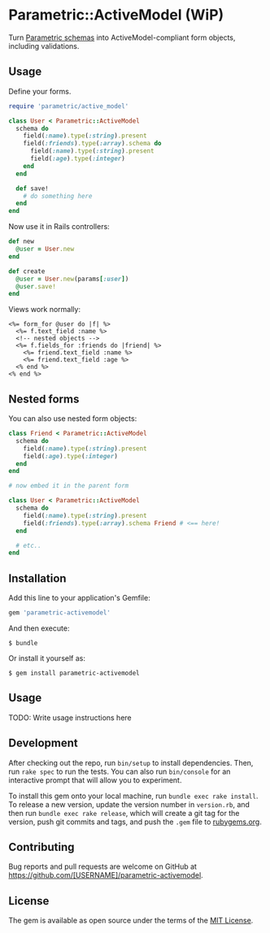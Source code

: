 # Parametric::ActiveModel (WiP)

Turn [Parametric schemas](https://github.com/ismasan/parametric) into ActiveModel-compliant form objects, including validations.

## Usage

Define your forms.

```ruby
require 'parametric/active_model'

class User < Parametric::ActiveModel
  schema do
    field(:name).type(:string).present
    field(:friends).type(:array).schema do
      field(:name).type(:string).present
      field(:age).type(:integer)
    end
  end

  def save!
    # do something here
  end
end
```

Now use it in Rails controllers:

```ruby
def new
  @user = User.new
end

def create
  @user = User.new(params[:user])
  @user.save!
end
```

Views work normally:

```erb
<%= form_for @user do |f| %>
  <%= f.text_field :name %>
  <!-- nested objects -->
  <%= f.fields_for :friends do |friend| %>
    <%= friend.text_field :name %>
    <%= friend.text_field :age %>
  <% end %>
<% end %>
```

## Nested forms

You can also use nested form objects:

```ruby
class Friend < Parametric::ActiveModel
  schema do
    field(:name).type(:string).present
    field(:age).type(:integer)
  end
end

# now embed it in the parent form

class User < Parametric::ActiveModel
  schema do
    field(:name).type(:string).present
    field(:friends).type(:array).schema Friend # <== here!
  end

  # etc..
end
```

## Installation

Add this line to your application's Gemfile:

```ruby
gem 'parametric-activemodel'
```

And then execute:

    $ bundle

Or install it yourself as:

    $ gem install parametric-activemodel

## Usage

TODO: Write usage instructions here

## Development

After checking out the repo, run `bin/setup` to install dependencies. Then, run `rake spec` to run the tests. You can also run `bin/console` for an interactive prompt that will allow you to experiment.

To install this gem onto your local machine, run `bundle exec rake install`. To release a new version, update the version number in `version.rb`, and then run `bundle exec rake release`, which will create a git tag for the version, push git commits and tags, and push the `.gem` file to [rubygems.org](https://rubygems.org).

## Contributing

Bug reports and pull requests are welcome on GitHub at https://github.com/[USERNAME]/parametric-activemodel.

## License

The gem is available as open source under the terms of the [MIT License](https://opensource.org/licenses/MIT).
